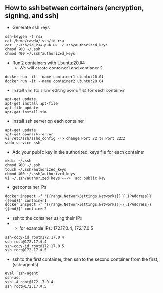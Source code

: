 ## How to ssh between containers (encryption, signing, and ssh)

- Generate ssh keys
```
ssh-keygen -t rsa
cat /home/rawda/.ssh/id_rsa
cat ~/.ssh/id_rsa.pub >> ~/.ssh/authorized_keys
chmod 700 ~/.ssh
chmod 400 ~/.ssh/authorized_keys
```

- Run 2 containers with Ubuntu:20.04 
  - We will create container1 and contianer 2
```
docker run -it --name container1 ubuntu:20.04
docker run -it --name container2 ubuntu:20.04
```

- install vim (to allow editing some file) for each container
```
apt-get update
apt-get install apt-file
apt-file update
apt-get install vim 
```

- Install ssh server on each container
```
apt-get update
apt-get openssh-server
vi /etc/ssh/sshd_config --> change Port 22 to Port 2222 
sudo service ssh
```

- Add your public key in the authorized_keys file for each container
```
mkdir ~/.ssh
chmod 700 ~/.ssh
touch ~/.ssh/authorized_keys
chmod 400 ~/.ssh/authorized_keys
vi ~/.ssh/authorized_keys --->  add public key
```

- get container IPs
```
docker inspect -f '{{range.NetworkSettings.Networks}}{{.IPAddress}}{{end}}' container1
docker inspect -f '{{range.NetworkSettings.Networks}}{{.IPAddress}}{{end}}' container2
```

- ssh to the container using their IPs 
- - for example IPs: 172.17.0.4, 172.17.0.5
```
ssh-copy-id root@172.17.0.4
ssh root@172.17.0.4
ssh-copy-id root@172.17.0.5
ssh root@172.17.0.5
```

- ssh to the first container, then ssh to the second container from the first, (ssh-agents)
```
eval `ssh-agent`
ssh-add
ssh -A root@172.17.0.4
ssh root@172.17.0.5
```


